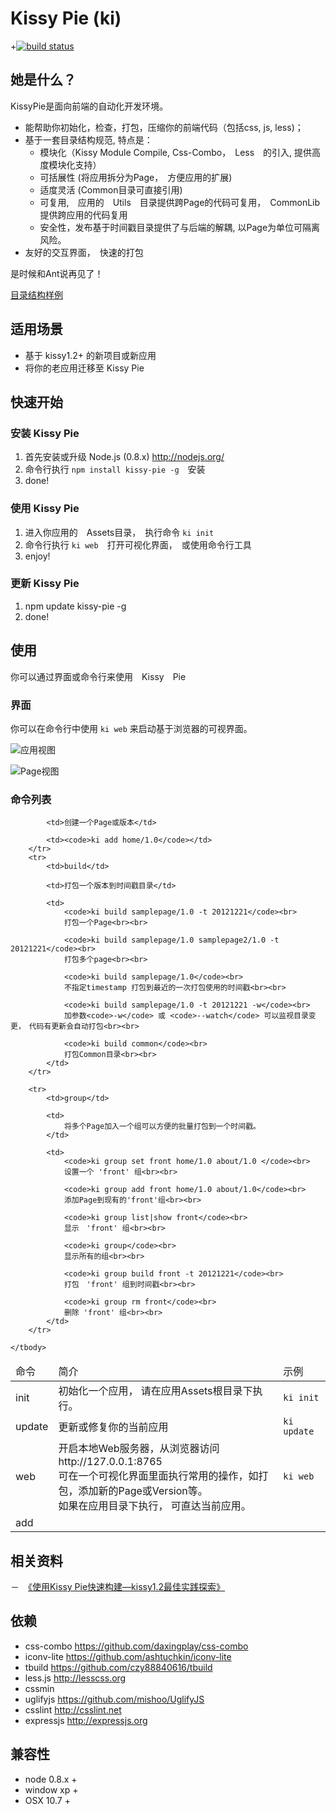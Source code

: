 # Kissy Pie (ki)

+[![build status](https://secure.travis-ci.org/maxbbn/front-build.png)](http://travis-ci.org/maxbbn/front-build)


## 她是什么？

KissyPie是面向前端的自动化开发环境。

- 能帮助你初始化，检查，打包，压缩你的前端代码（包括css, js, less)；
- 基于一套目录结构规范, 特点是：
    - 模块化（Kissy Module Compile, Css-Combo，　Less　的引入, 提供高度模块化支持）
    - 可括展性 (将应用拆分为Page，　方便应用的扩展)
    - 适度灵活 (Common目录可直接引用)
    - 可复用,　应用的　Utils　目录提供跨Page的代码可复用，　CommonLib 提供跨应用的代码复用
    - 安全性，发布基于时间戳目录提供了与后端的解耦, 以Page为单位可隔离风险。
- 友好的交互界面，　快速的打包

是时候和Ant说再见了！

[目录结构样例](https://github.com/maxbbn/front-build/tree/kissy-pie-m/sample-project)

## 适用场景

- 基于 kissy1.2+ 的新项目或新应用
- 将你的老应用迁移至 Kissy Pie

## 快速开始

### 安装 Kissy Pie

1. 首先安装或升级 Node.js (0.8.x) http://nodejs.org/
2. 命令行执行 `npm install kissy-pie -g`　安装
3. done!

### 使用 Kissy Pie
1. 进入你应用的　Assets目录，　执行命令 `ki init`
2. 命令行执行 `ki web`　打开可视化界面，　或使用命令行工具
3. enjoy!

### 更新 Kissy Pie

1. npm update kissy-pie -g
2. done!


## 使用
你可以通过界面或命令行来使用　Kissy　Pie

### 界面

你可以在命令行中使用 `ki web` 来启动基于浏览器的可视界面。

![ 应用视图 ](http://farm9.staticflickr.com/8454/7886120632_ca6762affa_b.jpg)

![ Page视图 ](http://farm9.staticflickr.com/8454/7886122594_1b457cc29c_b.jpg)

### 命令列表

<table>
    <thead>
        <tr>
            <td>命令</td>
            <td>简介</td>
            <td>示例</td>
        </tr>
    </thead>
    <tbody>
        <tr>
            <td>init</td>
            <td>初始化一个应用， 请在应用Assets根目录下执行。</td>
            <td><code>ki init</code></td>
        </tr>
        <tr>
            <td>update</td>
            <td>更新或修复你的当前应用</td>
            <td><code>ki update</code></td>
        </tr>
        <tr>
            <td>web</td>
            <td>开启本地Web服务器，从浏览器访问 http://127.0.0.1:8765<br>
                可在一个可视化界面里面执行常用的操作，如打包，添加新的Page或Version等。 <br>
                如果在应用目录下执行， 可直达当前应用。<br>
            </td>
            <td><code>ki web</code></td>
        </tr>
        <tr>
            <td>add</td>
            
            <td>创建一个Page或版本</td>
            
            <td><code>ki add home/1.0</code></td>
        </tr>
        <tr>
            <td>build</td>
            
            <td>打包一个版本到时间戳目录</td>
            
            <td>
                <code>ki build samplepage/1.0 -t 20121221</code><br>
                打包一个Page<br><br>
                
                <code>ki build samplepage/1.0 samplepage2/1.0 -t 20121221</code><br>
                打包多个page<br><br>
                
                <code>ki build samplepage/1.0</code><br>
                不指定timestamp 打包到最近的一次打包使用的时间戳<br><br>
                
                <code>ki build samplepage/1.0 -t 20121221 -w</code><br>
                加参数<code>-w</code> 或 <code>--watch</code> 可以监视目录变更，　代码有更新会自动打包<br><br>
                
                <code>ki build common</code><br>
                打包Common目录<br><br>
            </td>
        </tr>

        <tr>
            <td>group</td>

            <td>
                将多个Page加入一个组可以方便的批量打包到一个时间戳。
            </td>
            
            <td>
                <code>ki group set front home/1.0 about/1.0 </code><br>
                设置一个 'front' 组<br><br>
                
                <code>ki group add front home/1.0 about/1.0</code><br>
                添加Page到现有的'front'组<br><br>
                
                <code>ki group list|show front</code><br>
                显示　'front' 组<br><br>
                
                <code>ki group</code><br>
                显示所有的组<br><br>
                
                <code>ki group build front -t 20121221</code><br>
                打包　'front' 组到时间戳<br><br>
                
                <code>ki group rm front</code><br>
                删除 'front' 组<br><br>
            </td>
        </tr>

    </tbody>
</table>





## 相关资料
－　[《使用Kissy Pie快速构建—kissy1.2最佳实践探索》](http://www.36ria.com/5536)

## 依赖

- css-combo https://github.com/daxingplay/css-combo
- iconv-lite https://github.com/ashtuchkin/iconv-lite
- tbuild https://github.com/czy88840616/tbuild
- less.js http://lesscss.org
- cssmin 
- uglifyjs https://github.com/mishoo/UglifyJS
- csslint http://csslint.net
- expressjs http://expressjs.org


## 兼容性

* node 0.8.x +
* window xp +
* OSX 10.7 +